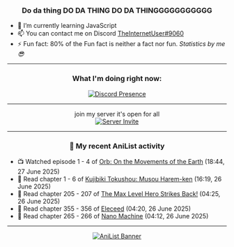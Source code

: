 <div align="center">

### Do da thing DO DA THING DO DA THINGGGGGGGGGGG
</div>

- 🌱 I’m currently learning JavaScript
- 📫 You can contact me on Discord [TheInternetUser#9060](https://discord.com/users/534117072796385300)
- ⚡ Fun fact: 80% of the Fun fact is neither a fact nor fun. _Statistics by me 😎_
<hr>

<div align="center">

### What I'm doing right now:
[![Discord Presence](https://lanyard.cnrad.dev/api/534117072796385300)](https://discord.com/users/534117072796385300)
<hr>

join my server it's open for all <br>
[![Server Invite](https://invidget.switchblade.xyz/bfYgVHxrSs)](https://discord.gg/bfYgVHxrSs)

<hr>
  
### 🌸 My recent AniList activity

</div>

<!-- ANILIST_ACTIVITY:start -->

-   📺 Watched episode 1 - 4 of [Orb: On the Movements of the Earth](https://anilist.co/anime/151514) (18:44, 27 June 2025)
-   📖 Read chapter 1 - 6 of [Kujibiki Tokushou: Musou Harem-ken](https://anilist.co/manga/108349) (16:19, 26 June 2025)
-   📖 Read chapter 205 - 207 of [The Max Level Hero Strikes Back!](https://anilist.co/manga/125636) (04:25, 26 June 2025)
-   📖 Read chapter 355 - 356 of [Eleceed](https://anilist.co/manga/106929) (04:20, 26 June 2025)
-   📖 Read chapter 265 - 266 of [Nano Machine](https://anilist.co/manga/120980) (04:12, 26 June 2025)

<!-- ANILIST_ACTIVITY:end -->
<hr>

<div align="center">

[![AniList Banner](https://img.anili.st/User/929966)](https://anilist.co/user/TheInternetUser)

<!-- ![Profile views](https://gpvc.arturio.dev/TheInternetUse7) Since 2023-01-09 -->
<br>


</div>

